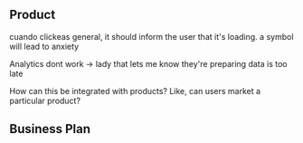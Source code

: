 ## Product

cuando clickeas general, it should inform the user that it's loading. a symbol will lead to anxiety

Analytics dont work -> lady that lets me know they're preparing data is too late

How can this be integrated with products? Like, can users market a particular product?

## Business Plan
